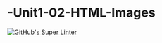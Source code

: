 # -Unit1-02-HTML-Images
[![GitHub's Super Linter](https://github.com/ICS20-Programming-SantiagoH/-Unit1-02-HTML-Images/workflows/GitHub's%20Super%20Linter/badge.svg)](https://github.com/ICS20-Programming-SantiagoH/-Unit1-02-HTML-Images/actions)